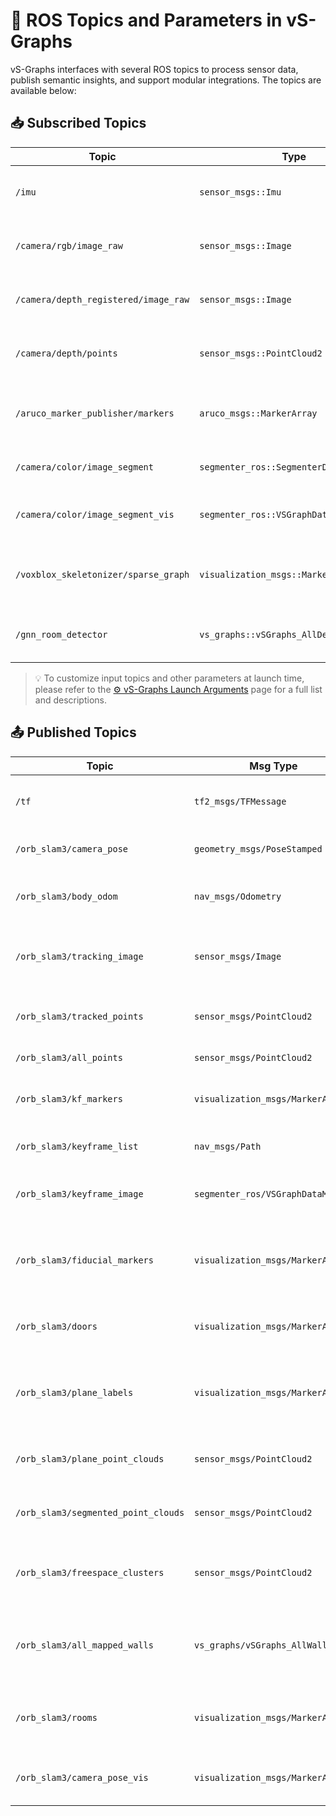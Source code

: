 # 🤖 ROS Topics and Parameters in vS-Graphs

vS-Graphs interfaces with several ROS topics to process sensor data, publish semantic insights, and support modular integrations. The topics are available below:

## 📥 Subscribed Topics

| Topic                                | Type                                    | Description                                            |
| ------------------------------------ | --------------------------------------- | ------------------------------------------------------ |
| `/imu`                               | `sensor_msgs::Imu`                      | Inertial data for IMU-powered configurations           |
| `/camera/rgb/image_raw`              | `sensor_msgs::Image`                    | RGB stream used in RGB-D configurations                |
| `/camera/depth_registered/image_raw` | `sensor_msgs::Image`                    | Aligned depth image stream in RGB-D setups             |
| `/camera/depth/points`               | `sensor_msgs::PointCloud2`              | Point cloud generated by the depth sensor              |
| `/aruco_marker_publisher/markers`    | `aruco_msgs::MarkerArray`               | Detected fiducial markers from the `aruco_ros` library |
| `/camera/color/image_segment`        | `segmenter_ros::SegmenterDataMsg`       | Semantic segmentation results                          |
| `/camera/color/image_segment_vis`    | `segmenter_ros::VSGraphDataMsg`         | Visualized semantic segmentation frame                 |
| `/voxblox_skeletonizer/sparse_graph` | `visualization_msgs::MarkerArray`       | Sparse graph representation of the free-space topology |
| `/gnn_room_detector`                 | `vs_graphs::vSGraphs_AllDetectdetRooms` | GNN-based room segmentation output                     |

> 💡 To customize input topics and other parameters at launch time, please refer to the [⚙️ vS-Graphs Launch Arguments](../launch/README.md) page for a full list and descriptions.

## 📤 Published Topics

| Topic                               | Msg Type                          | Description                                               |
| ----------------------------------- | --------------------------------- | --------------------------------------------------------- |
| `/tf`                               | `tf2_msgs/TFMessage`              | Camera transforms in the world frame                      |
| `/orb_slam3/camera_pose`            | `geometry_msgs/PoseStamped`       | Camera pose in the world frame                            |
| `/orb_slam3/body_odom`              | `nav_msgs/Odometry`               | IMU-body odometry in the world frame                      |
| `/orb_slam3/tracking_image`         | `sensor_msgs/Image`               | Image with keypoints and tracking status overlay          |
| `/orb_slam3/tracked_points`         | `sensor_msgs/PointCloud2`         | Currently tracked SLAM map points                         |
| `/orb_slam3/all_points`             | `sensor_msgs/PointCloud2`         | All SLAM map points                                       |
| `/orb_slam3/kf_markers`             | `visualization_msgs/MarkerArray`  | Visualization markers for keyframe poses                  |
| `/orb_slam3/keyframe_list`          | `nav_msgs/Path`                   | Full list of keyframes (poses)                            |
| `/orb_slam3/keyframe_image`         | `segmenter_ros/VSGraphDataMsg`    | Keyframe data with semantic overlays                      |
| `/orb_slam3/fiducial_markers`       | `visualization_msgs/MarkerArray`  | Mapped fiducial (e.g., ArUco) markers in the world frame  |
| `/orb_slam3/doors`                  | `visualization_msgs/MarkerArray`  | Mapped doorways in the environment                        |
| `/orb_slam3/plane_labels`           | `visualization_msgs/MarkerArray`  | Semantic labels for building components (walls, ground)   |
| `/orb_slam3/plane_point_clouds`     | `sensor_msgs/PointCloud2`         | Point clouds of detected building components              |
| `/orb_slam3/segmented_point_clouds` | `sensor_msgs/PointCloud2`         | Point cloud after semantic segmentation                   |
| `/orb_slam3/freespace_clusters`     | `sensor_msgs/PointCloud2`         | Clustered free-space regions used for structural analysis |
| `/orb_slam3/all_mapped_walls`       | `vs_graphs/vSGraphs_AllWallsData` | All wall segments identified (GNN-based room detection)   |
| `/orb_slam3/rooms`                  | `visualization_msgs/MarkerArray`  | Detected structural elements (rooms and corridors)        |
| `/orb_slam3/camera_pose_vis`        | `visualization_msgs/MarkerArray`  | Visualization markers for current camera pose             |
